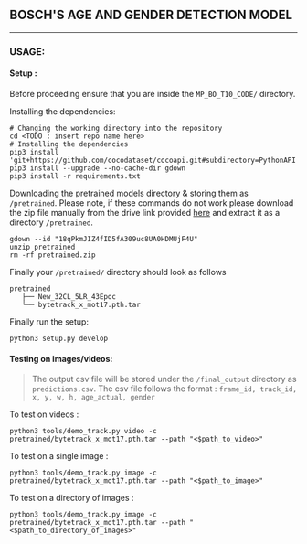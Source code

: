 ## BOSCH'S AGE AND GENDER DETECTION MODEL

---

### USAGE: 

#### Setup :

Before proceeding ensure that you are inside the `MP_BO_T10_CODE/` directory.

Installing the dependencies:
```
# Changing the working directory into the repository
cd <TODO : insert repo name here>
# Installing the dependencies
pip3 install 'git+https://github.com/cocodataset/cocoapi.git#subdirectory=PythonAPI'
pip3 install --upgrade --no-cache-dir gdown
pip3 install -r requirements.txt
```
 Downloading the pretrained models directory & storing them as `/pretrained`. Please note, if these commands do not work please download the zip file manually from the drive link provided [here](https://drive.google.com/file/d/18qPkmJIZ4fID5fA309uc8UA0HDMUjF4U/view?usp=sharing) and extract it as a directory `/pretrained`.
```
gdown --id "18qPkmJIZ4fID5fA309uc8UA0HDMUjF4U"
unzip pretrained
rm -rf pretrained.zip
```

Finally your `/pretrained/` directory should look as follows
 ```
pretrained
    ├── New_32CL_5LR_43Epoc
    └── bytetrack_x_mot17.pth.tar
 ```

Finally run the setup:
```
python3 setup.py develop
```
#### Testing on images/videos:

> The output csv file will be stored under the `/final_output` directory as `predictions.csv`.
> The csv file follows the format : `frame_id, track_id, x, y, w, h, age_actual, gender`

To test on videos :
```
python3 tools/demo_track.py video -c pretrained/bytetrack_x_mot17.pth.tar --path "<$path_to_video>" 
```

To test on a single image :
```
python3 tools/demo_track.py image -c pretrained/bytetrack_x_mot17.pth.tar --path "<$path_to_image>" 
```

To test on a directory of images :
```
python3 tools/demo_track.py image -c pretrained/bytetrack_x_mot17.pth.tar --path "<$path_to_directory_of_images>" 
```
